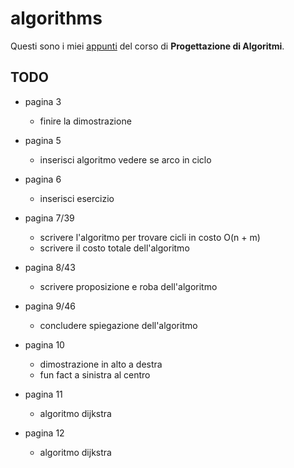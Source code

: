 # algorithms 

Questi sono i miei [appunti](https://raw.githubusercontent.com/ph04/algorithms/main/src/main.pdf) del corso di **Progettazione di Algoritmi**.

## TODO

- pagina 3
    - finire la dimostrazione

- pagina 5
    - inserisci algoritmo vedere se arco in ciclo

- pagina 6
    - inserisci esercizio

- pagina 7/39
    - scrivere l'algoritmo per trovare cicli in costo O(n + m)
    - scrivere il costo totale dell'algoritmo

- pagina 8/43
    - scrivere proposizione e roba dell'algoritmo

- pagina 9/46
    - concludere spiegazione dell'algoritmo

- pagina 10
    - dimostrazione in alto a destra
    - fun fact a sinistra al centro

- pagina 11
    - algoritmo dijkstra

- pagina 12
    - algoritmo dijkstra
